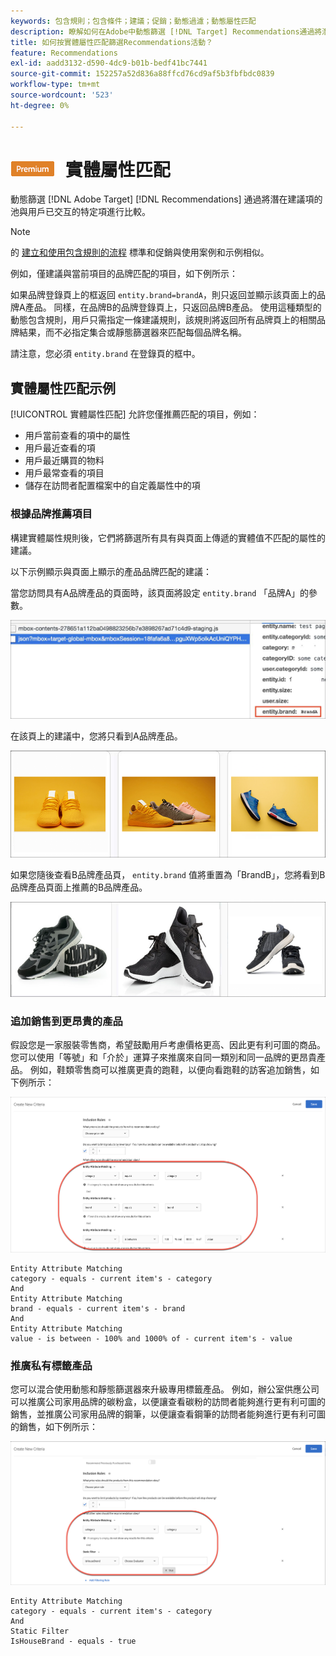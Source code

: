 ```yaml
---
keywords: 包含規則；包含條件；建議；促銷；動態過濾；動態屬性匹配
description: 瞭解如何在Adobe中動態篩選 [!DNL Target] Recommendations通過將潛在項目池與用戶交互過的特定項目進行比較。
title: 如何按實體屬性匹配篩選Recommendations活動？
feature: Recommendations
exl-id: aadd3132-d590-4dc9-b01b-bedf41bc7441
source-git-commit: 152257a52d836a88ffcd76cd9af5b3fbfbdc0839
workflow-type: tm+mt
source-wordcount: '523'
ht-degree: 0%

---
```


# ![高級](/help/main/assets/premium.png) 實體屬性匹配

動態篩選 [!DNL Adobe Target] [!DNL Recommendations] 通過將潛在建議項的池與用戶已交互的特定項進行比較。

>[!NOTE]
>
>的 [建立和使用包含規則的流程](/help/main/c-recommendations/c-algorithms/use-dynamic-and-static-inclusion-rules.md) 標準和促銷與使用案例和示例相似。

例如，僅建議與當前項目的品牌匹配的項目，如下例所示：

如果品牌登錄頁上的框返回 `entity.brand=brandA`，則只返回並顯示該頁面上的品牌A產品。 同樣，在品牌B的品牌登錄頁上，只返回品牌B產品。 使用這種類型的動態包含規則，用戶只需指定一條建議規則，該規則將返回所有品牌頁上的相關品牌結果，而不必指定集合或靜態篩選器來匹配每個品牌名稱。

請注意，您必須 `entity.brand` 在登錄頁的框中。

## 實體屬性匹配示例

[!UICONTROL 實體屬性匹配] 允許您僅推薦匹配的項目，例如：

* 用戶當前查看的項中的屬性
* 用戶最近查看的項
* 用戶最近購買的物料
* 用戶最常查看的項目
* 儲存在訪問者配置檔案中的自定義屬性中的項

### 根據品牌推薦項目

構建實體屬性規則後，它們將篩選所有具有與頁面上傳遞的實體值不匹配的屬性的建議。

以下示例顯示與頁面上顯示的產品品牌匹配的建議：

當您訪問具有A品牌產品的頁面時，該頁面將設定 `entity.brand` 「品牌A」的參數。

![目標調用示例](/help/main/c-recommendations/c-algorithms/assets/example-target-call.png)

在該頁上的建議中，您將只看到A品牌產品。

![品牌A建議](/help/main/c-recommendations/c-algorithms/assets/brandA.png)

如果您隨後查看B品牌產品頁， `entity.brand` 值將重置為「BrandB」，您將看到B品牌產品頁面上推薦的B品牌產品。

![B品牌建議](/help/main/c-recommendations/c-algorithms/assets/brandB.png)

### 追加銷售到更昂貴的產品

假設您是一家服裝零售商，希望鼓勵用戶考慮價格更高、因此更有利可圖的商品。 您可以使用「等號」和「介於」運算子來推廣來自同一類別和同一品牌的更昂貴產品。 例如，鞋類零售商可以推廣更貴的跑鞋，以便向看跑鞋的訪客追加銷售，如下例所示：

![追加銷售](/help/main/c-recommendations/c-algorithms/assets/upsell.png)

```
Entity Attribute Matching
category - equals - current item's - category 
And 
Entity Attribute Matching
brand - equals - current item's - brand 
And 
Entity Attribute Matching
value - is between - 100% and 1000% of - current item's - value
```

### 推廣私有標籤產品

您可以混合使用動態和靜態篩選器來升級專用標籤產品。 例如，辦公室供應公司可以推廣公司家用品牌的碳粉盒，以便讓查看碳粉的訪問者能夠進行更有利可圖的銷售，並推廣公司家用品牌的鋼筆，以便讓查看鋼筆的訪問者能夠進行更有利可圖的銷售，如下例所示：

![品牌](/help/main/c-recommendations/c-algorithms/assets/housebrand.png)

```
Entity Attribute Matching
category - equals - current item's - category 
And
Static Filter
IsHouseBrand - equals - true
```
